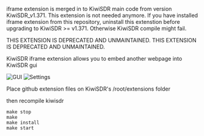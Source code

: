 
iframe extension is merged in to KiwiSDR main code from version KiwiSDR_v1.371. This extension is not needed anymore.
If you have installed iframe extension from this repository, uninstall this extenstion before upgrading to KiwiSDR >= v1.371. Otherwise KiwiSDR compile might fail.

THIS EXTENSION IS DEPRECATED AND UNMAINTAINED.
THIS EXTENSION IS DEPRECATED AND UNMAINTAINED.

KiwiSDR iframe extension allows you to embed another webpage into KiwiSDR gui

![GUI](https://oh1kk.toimii.fi/iframe-extension/iframe_extension_gui.jpg)
![Settings](https://oh1kk.toimii.fi/iframe-extension/iframe_extension_settings.jpg)


Place github extension files on KiwiSDR's /root/extensions folder

then recompile kiwisdr

````
make stop
make
make install
make start
````

